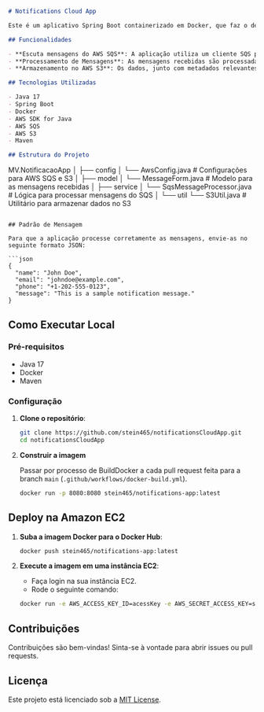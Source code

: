 
```markdown
# Notifications Cloud App

Este é um aplicativo Spring Boot containerizado em Docker, que faz o deploy na Amazon EC2. A aplicação é responsável por escutar uma fila do AWS SQS, processar as mensagens recebidas e armazenar os dados com metadados no AWS S3.

## Funcionalidades

- **Escuta mensagens do AWS SQS**: A aplicação utiliza um cliente SQS para receber mensagens de uma fila especificada.
- **Processamento de Mensagens**: As mensagens recebidas são processadas e convertidas em um formato estruturado.
- **Armazenamento no AWS S3**: Os dados, junto com metadados relevantes, são armazenados em um bucket do AWS S3.

## Tecnologias Utilizadas

- Java 17
- Spring Boot
- Docker
- AWS SDK for Java
- AWS SQS
- AWS S3
- Maven

## Estrutura do Projeto

```
MV.NotificacaoApp
│
├── config
│   └── AwsConfig.java            # Configurações para AWS SQS e S3
│
├── model
│   └── MessageForm.java           # Modelo para as mensagens recebidas
│
├── service
│   └── SqsMessageProcessor.java    # Lógica para processar mensagens do SQS
│
└── util
    └── S3Util.java                # Utilitário para armazenar dados no S3
```

## Padrão de Mensagem

Para que a aplicação processe corretamente as mensagens, envie-as no seguinte formato JSON:

```json
{
  "name": "John Doe",
  "email": "johndoe@example.com",
  "phone": "+1-202-555-0123",
  "message": "This is a sample notification message."
}
```

## Como Executar Local

### Pré-requisitos

- Java 17
- Docker
- Maven

### Configuração

1. **Clone o repositório**:

   ```bash
   git clone https://github.com/stein465/notificationsCloudApp.git
   cd notificationsCloudApp
   ```

2. **Construir a imagem**

   Passar por processo de BuildDocker a cada pull request feita para a branch `main` (`.github/workflows/docker-build.yml`).

   ```bash
   docker run -p 8080:8080 stein465/notifications-app:latest
   ```

## Deploy na Amazon EC2

1. **Suba a imagem Docker para o Docker Hub**:

   ```bash
   docker push stein465/notifications-app:latest
   ```

2. **Execute a imagem em uma instância EC2**:

   - Faça login na sua instância EC2.
   - Rode o seguinte comando:

   ```bash
   docker run -e AWS_ACCESS_KEY_ID=acessKey -e AWS_SECRET_ACCESS_KEY=secretKey -e AWS_REGION=us-east-2 --name notifications-app -p 8080:8080 stein465/notifications-app:latest
   ```

## Contribuições

Contribuições são bem-vindas! Sinta-se à vontade para abrir issues ou pull requests.

## Licença

Este projeto está licenciado sob a [MIT License](LICENSE).
```
